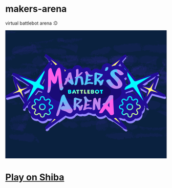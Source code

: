 # makers-arena
virtual battlebot arena :D

![image of title and background, same photo displayed on itch](itch_icon.png)

# [Play on Shiba](https://shiba.hackclub.com/games/U08QMC72ZST/Maker's%20Arena)
